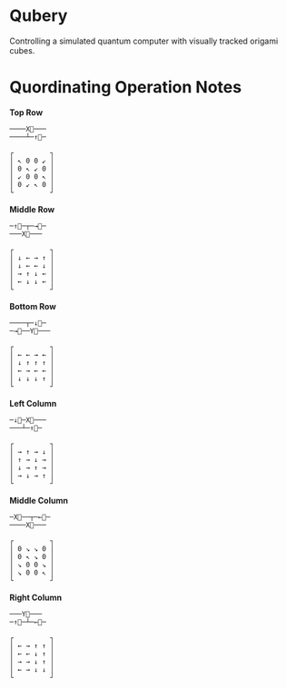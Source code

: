 Qubery
======

Controlling a simulated quantum computer with visually tracked origami cubes.

Quordinating Operation Notes
============================

**Top Row**

    ────X⃞───
    ────┴─↑⃞─
    
    ┌         ┐
    │ ↖ 0 0 ↙ │
    │ 0 ↖ ↙ 0 │
    │ ↙ 0 0 ↖ │
    │ 0 ↙ ↖ 0 │
    └         ┘

**Middle Row**

    ─↑⃞─┬─→⃞─
    ───X⃞───
    
    ┌         ┐
    │ ↓ ← → ↑ │
    │ ↓ ← ← ↓ │
    │ → ↑ ↓ ← │
    │ ← ↓ ↓ ← │
    └         ┘

**Bottom Row**

    ────┬─↓⃞─
    ─→⃞──Y⃞───

    ┌         ┐
    │ ← ← → ← │
    │ ↓ ↑ ↑ ↑ │
    │ ← → ← ← │
    │ ↓ ↓ ↓ ↑ │
    └         ┘

**Left Column**

    ─↓⃞─X⃞───
    ───┴─↑⃞─

    ┌         ┐
    │ → ↑ → ↓ │
    │ ↑ → ↓ → │
    │ ↓ → ↑ → │
    │ → ↓ → ↑ │
    └         ┘

**Middle Column**

    ─X⃞──┬─←⃞─
    ────X⃞───
    
    ┌         ┐
    │ 0 ↘ ↘ 0 │
    │ 0 ↖ ↘ 0 │
    │ ↘ 0 0 ↘ │
    │ ↘ 0 0 ↖ │
    └         ┘

**Right Column**

    ───Y⃞───
    ─↑⃞─┴─←⃞─
    
    ┌         ┐
    │ ← → ↑ ↑ │
    │ ← ← ↓ ↑ │
    │ → → ↓ ↑ │
    │ ← → ↓ ↓ │
    └         ┘
